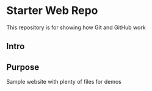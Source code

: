 # Starter Web Repo

This repository is for showing how Git and GitHub work

## Intro

## Purpose

Sample website with plenty of files for demos
